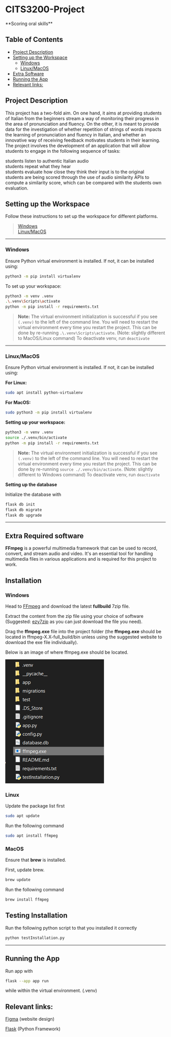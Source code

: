 <!-- Using HTML markdown so as to not mess with auto table of contents generation. -->
<h1>CITS3200-Project</h1>  
**Scoring oral skills**  

<h2> Table of Contents </h2>  

- [Project Description](#project-description)
- [Setting up the Workspace](#setting-up-the-workspace)
  - [Windows](#windows)
  - [Linux/MacOS](#linuxmacos)
- [Extra Software](#extra-required-software)
- [Running the App](#running-the-app)
- [Relevant links:](#relevant-links)

## Project Description
This project has a two-fold aim. On one hand, it aims at providing students of Italian from the beginners stream a way of monitoring their progress in the area of pronunciation and fluency. On the other, it is meant to provide data for the investigation of whether repetition of strings of words impacts the learning of pronunciation and fluency in Italian, and whether an innovative way of receiving feedback motivates students in their learning.  
The project involves the development of an application that will allow students to engage in the following sequence of tasks:  

students listen to authentic Italian audio  
students repeat what they hear  
students evaluate how close they think their input is to the original  
students are being scored through the use of audio similarity APIs to compute a similarity score, which can be compared with the students own evaluation.  

## Setting up the Workspace

Follow these instructions to set up the workspace for different platforms.  
> [Windows](#windows)  
> [Linux/MacOS](#linuxmacos)
---
### Windows

Ensure Python virtual environment is installed. If not, it can be installed using:

```bash
python3 -m pip install virtualenv
```

To set up your workspace:

```bash
python3 -m venv .venv
.\.venv\Scripts\activate
python -m pip install -r requirements.txt
```

> **Note:** The virtual environment initialization is successful if you see `(.venv)` to the left of the command line. You will need to restart the virtual environment every time you restart the project. This can be done by re-running `.\.venv\Scripts\activate`. (Note: slightly different to MacOS/Linux command)
> To deactivate venv, run `deactivate`

---

### Linux/MacOS

Ensure Python virtual environment is installed. If not, it can be installed using:

**For Linux:**
```bash
sudo apt install python-virtualenv
```
**For MacOS:**
```bash
sudo python3 -m pip install virtualenv
```

**Setting up your workspace:**

```bash
python3 -m venv .venv
source ./.venv/bin/activate
python -m pip install -r requirements.txt
```

> **Note:** The virtual environment initialization is successful if you see `(.venv)` to the left of the command line. You will need to restart the virtual environment every time you restart the project. This can be done by re-running `source ./.venv/bin/activate`. (Note: slightly different to Windows command)
> To deactivate venv, run `deactivate`

**Setting up the database**

Initialize the database with
```bash
flask db init
flask db migrate
flask db upgrade
```

---
## Extra Required software
**FFmpeg** is a powerful multimedia framework that can be used to record, convert, and stream audio and video. It's an essential tool for handling multimedia files in various applications and is required for this project to work.

## Installation


### Windows
Head to [FFmpeg](https://www.gyan.dev/ffmpeg/builds/) and download the latest **fullbuild** 7zip file.

Extract the content from the zip file using your choice of software (Suggested: [ezy7zip](https://www.ezyzip.com/unzip-7z-files.html) as you can just download the file you need).

Drag the **ffmpeg.exe** file into the project folder (the **ffmpeg.exe** should be located in ffmpeg-X.X-full_build/bin unless using the suggested website to download the exe file individually).

Below is an image of where ffmpeg.exe should be located.

![image depicting where ffmpeg.exe should be located](readmeImages\Capture.PNG)


### Linux
Update the package list first
```bash
sudo apt update
```

Run the following command
```bash
sudo apt install ffmpeg
```

### MacOS
Ensure that **brew** is installed.

First, update brew.
```bash
brew update
```

Run the following command
```bash
brew install ffmpeg
```

## Testing Installation
Run the following python script to that you installed it correctly
```bash
python testInstallation.py
```

---
## Running the App
Run app with  
```bash
flask --app app run
```
while within the virtual environment. (.venv)  

## Relevant links:
[Figma](https://www.figma.com/file/iRdR7IwBRmGQy51VEWec3x/Student-Login?type=design&node-id=0%3A1&mode=design&t=RxDeRqttoMxhIba1-1) (website design)

[Flask](https://flask.palletsprojects.com/en/2.3.x/) (Python Framework)

